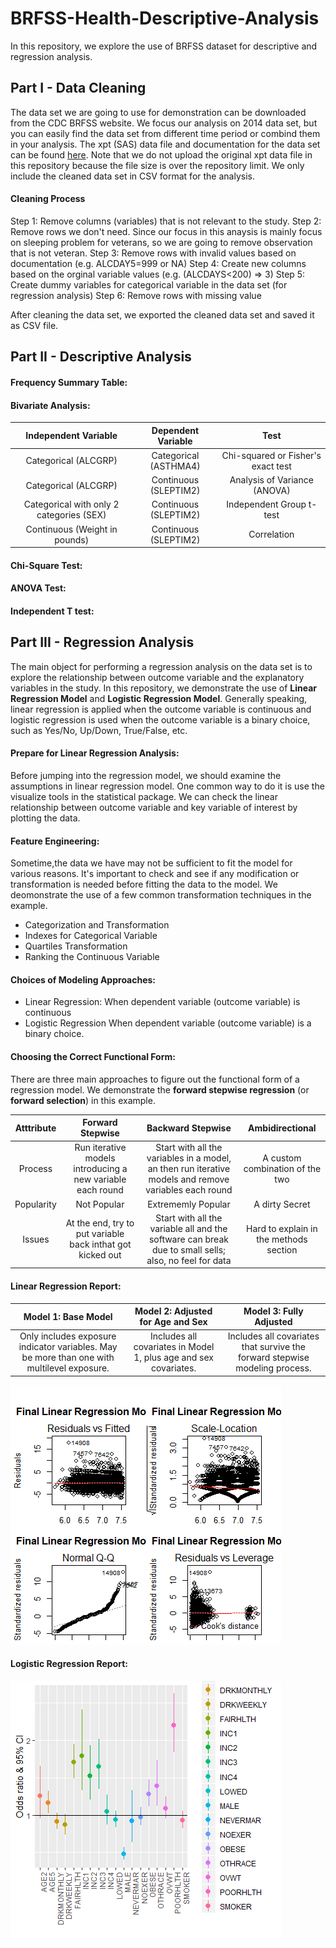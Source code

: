 # BRFSS-Health-Descriptive-Analysis
In this repository, we explore the use of BRFSS dataset for descriptive and regression analysis.

## Part I - Data Cleaning
The data set we are going to use for demonstration can be downloaded from the CDC BRFSS website. We focus our analysis on 2014 data set, but you can easily find the data set from different time period or combind them in your analysis.  The xpt (SAS) data file and documentation for the data set can be found [here](https://www.cdc.gov/brfss/smart/smart_2014.html).  Note that we do not upload the original xpt data file in this repository because the file size is over the repository limit. We only include the cleaned data set in CSV format for the analysis.

#### Cleaning Process
Step 1: Remove columns (variables) that is not relevant to the study.
Step 2: Remove rows we don't need. Since our focus in this anaysis is mainly focus on sleeping problem for veterans, so we are going to remove observation that is not veteran.
Step 3: Remove rows with invalid values based on documentation (e.g. ALCDAY5=999 or NA)
Step 4: Create new columns based on the orginal variable values (e.g. (ALCDAYS<200) => 3)
Step 5: Create dummy variables for categorical variable in the data set (for regression analysis)
Step 6: Remove rows with missing value

After cleaning the data set, we exported the cleaned data set and saved it as CSV file.

## Part II - Descriptive Analysis

#### Frequency Summary Table:


#### Bivariate Analysis:

|  Independent Variable  |  Dependent Variable  |  Test  |
|  :---:  |  :---:  |  :---:  |
|  Categorical (ALCGRP)  |  Categorical (ASTHMA4)  |  Chi-squared or Fisher's exact test  |
|  Categorical (ALCGRP)  |  Continuous (SLEPTIM2)  |  Analysis of Variance (ANOVA)  |
|  Categorical with only 2 categories (SEX)  |  Continuous (SLEPTIM2)  |  Independent Group t-test  |
|  Continuous (Weight in pounds)  |  Continuous (SLEPTIM2)  |  Correlation  |

#### Chi-Square Test:

#### ANOVA Test:

#### Independent T test:


## Part III - Regression Analysis
The main object for performing a regression analysis on the data set is to explore the relationship between outcome variable and the explanatory variables in the study. In this repository, we demonstrate the use of **Linear Regression Model** and **Logistic Regression Model**. Generally speaking, linear regression is applied when the outcome variable is continuous and logistic regression is used when the outcome variable is a binary choice, such as Yes/No, Up/Down, True/False, etc.

#### Prepare for Linear Regression Analysis:
Before jumping into the regression model, we should examine the assumptions in linear regression model.  One common way to do it is use the visualize tools in the statistical package.  We can check the linear relationship between outcome variable and key variable of interest by plotting the data.
 
#### Feature Engineering:
Sometime,the data we have may not be sufficient to fit the model for various reasons. It's important to check and see if any modification or transformation is needed before fitting the data to the model. We deomonstrate the use of a few common transformation techniques in the example.
- Categorization and Transformation
- Indexes for Categorical Variable
- Quartiles Transformation
- Ranking the Continuous Variable

#### Choices of Modeling Approaches:
- Linear Regression: When dependent variable (outcome variable) is continuous
- Logistic Regression When dependent variable (outcome variable) is a binary choice.

#### Choosing the Correct Functional Form:
There are three main approaches to figure out the functional form of a regression model. We demonstrate the **forward stepwise regression** (or **forward selection**) in this example.

|  Atttribute  |  Forward Stepwise  |  Backward Stepwise |  Ambidirectional  |
|  :---:  |  :---:  |  :---:  |  :---:  |
|  Process  |  Run iterative models introducing a new variable each round  |  Start with all the variables in a model, an then run iterative models and remove variables each round  |  A custom combination of the two  |
|  Popularity  |  Not Popular  |  Extrememly Popular  |  A dirty Secret  |
|  Issues  |  At the end, try to put variable back inthat got kicked out  |  Start with all the variable all and the software can break due to small sells; also, no feel for data  |  Hard to explain in the methods section  |

#### Linear Regression Report:

|  Model 1: Base Model  |  Model 2: Adjusted for Age and Sex  |  Model 3: Fully Adjusted  |
|  :---:  |  :---:  |  :---:  |
|  Only includes exposure indicator variables. May be more than one with multilevel exposure.  |  Includes all covariates in Model 1, plus age and sex covariates.  |  Includes all covariates that survive the forward stepwise modeling process.  |


![linear](image/LinearReg.png)

#### Logistic Regression Report:

![logit](image/LogisticReg.png)
